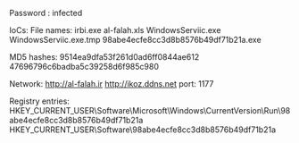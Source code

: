 Password : infected

IoCs:
File names:
irbi.exe
al-falah.xls
WindowsServiic.exe
WindowsServiic.exe.tmp
98abe4ecfe8cc3d8b8576b49df71b21a.exe

MD5 hashes:
9514ea9dfa53f261d0ad6ff0844ae612
47696796c6badba5c39258d6f985c980

Network:
http://al-falah.ir 
http://ikoz.ddns.net
port: 1177

Registry entries:
HKEY_CURRENT_USER\Software\Microsoft\Windows\CurrentVersion\Run\98abe4ecfe8cc3d8b8576b49df71b21a
HKEY_CURRENT_USER\Software\98abe4ecfe8cc3d8b8576b49df71b21a
